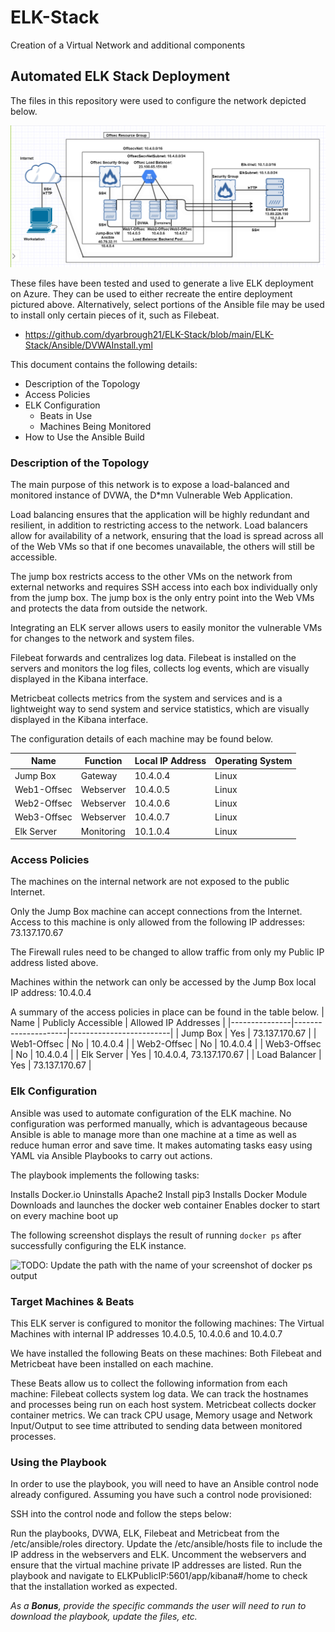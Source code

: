 # ELK-Stack
Creation of a Virtual Network and additional components
## Automated ELK Stack Deployment

The files in this repository were used to configure the network depicted below.

![Network-Topology](https://github.com/dyarbrough21/ELK-Stack/blob/main/ELK-Stack/Diagrams/Network-Topology.PNG)

These files have been tested and used to generate a live ELK deployment on Azure. They can be used to either recreate the entire deployment pictured above. Alternatively, select portions of the Ansible file may be used to install only certain pieces of it, such as Filebeat.

  - https://github.com/dyarbrough21/ELK-Stack/blob/main/ELK-Stack/Ansible/DVWAInstall.yml

This document contains the following details:
- Description of the Topology
- Access Policies
- ELK Configuration
  - Beats in Use
  - Machines Being Monitored
- How to Use the Ansible Build


### Description of the Topology

The main purpose of this network is to expose a load-balanced and monitored instance of DVWA, the D*mn Vulnerable Web Application.

Load balancing ensures that the application will be highly redundant and resilient, in addition to restricting access to the network.
Load balancers allow for availability of a network, ensuring that the load is spread across all of the Web VMs so that if one becomes unavailable, the others will still be accessible.  

The jump box restricts access to the other VMs on the network from external networks and requires SSH access into each box individually only from the jump box.  The jump box is the only entry point into the Web VMs and protects the data from outside the network.

Integrating an ELK server allows users to easily monitor the vulnerable VMs for changes to the network and system files.  

Filebeat forwards and centralizes log data. Filebeat is installed on the servers and monitors the log files, collects log events, which are visually displayed in the Kibana interface.  

Metricbeat collects metrics from the system and services and is a lightweight way to send system and service statistics, which are visually displayed in the Kibana interface.

The configuration details of each machine may be found below.

| Name        | Function   | Local IP Address | Operating System |
|-------------|------------|------------------|------------------|
| Jump Box    | Gateway    | 10.4.0.4         | Linux            |
| Web1-Offsec | Webserver  | 10.4.0.5         | Linux            |
| Web2-Offsec | Webserver  | 10.4.0.6         | Linux            |
| Web3-Offsec | Webserver  | 10.4.0.7         | Linux            |
| Elk Server  | Monitoring | 10.1.0.4         | Linux            |

### Access Policies

The machines on the internal network are not exposed to the public Internet. 

Only the Jump Box machine can accept connections from the Internet. Access to this machine is only allowed from the following IP addresses: 73.137.170.67

The Firewall rules need to be changed to allow traffic from only my Public IP address listed above.

Machines within the network can only be accessed by the Jump Box local IP address:
10.4.0.4


A summary of the access policies in place can be found in the table below.
| Name          | Publicly Accessible | Allowed IP Addresses    |
|---------------|---------------------|-------------------------|
| Jump Box      | Yes                 | 73.137.170.67           |
| Web1-Offsec   | No                  | 10.4.0.4                |
| Web2-Offsec   | No                  | 10.4.0.4                |
| Web3-Offsec   | No                  | 10.4.0.4                |
| Elk Server    | Yes                 | 10.4.0.4, 73.137.170.67 |
| Load Balancer | Yes                 | 73.137.170.67           |

### Elk Configuration

Ansible was used to automate configuration of the ELK machine. No configuration was performed manually, which is advantageous because Ansible is able to manage more than one machine at a time as well as reduce human error and save time.  It makes automating tasks easy using YAML via Ansible Playbooks to carry out actions.  

The playbook implements the following tasks:

Installs Docker.io
Uninstalls Apache2
Install pip3
Installs Docker Module
Downloads and launches the docker web container
Enables docker to start on every machine boot up

The following screenshot displays the result of running `docker ps` after successfully configuring the ELK instance.

![TODO: Update the path with the name of your screenshot of docker ps output](Images/docker_ps_output.png)

### Target Machines & Beats
This ELK server is configured to monitor the following machines:
The Virtual Machines with internal IP addresses 10.4.0.5, 10.4.0.6 and 10.4.0.7

We have installed the following Beats on these machines:
Both Filebeat and Metricbeat have been installed on each machine.

These Beats allow us to collect the following information from each machine:
Filebeat collects system log data.  We can track the hostnames and processes being run on each host system. 
Metricbeat collects docker container metrics.  We can track CPU usage, Memory usage and Network Input/Output to see time attributed to sending data between monitored processes.

### Using the Playbook
In order to use the playbook, you will need to have an Ansible control node already configured. Assuming you have such a control node provisioned: 

SSH into the control node and follow the steps below:

Run the playbooks, DVWA, ELK, Filebeat and Metricbeat from the /etc/ansible/roles directory.   Update the /etc/ansible/hosts file to include the IP address in the webservers and ELK.  Uncomment the webservers and ensure that the virtual machine private IP addresses are listed.  Run the playbook and navigate to ELKPublicIP:5601/app/kibana#/home to check that the installation worked as expected.


_As a **Bonus**, provide the specific commands the user will need to run to download the playbook, update the files, etc._
